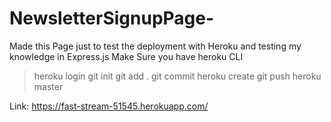 # NewsletterSignupPage-
Made this Page just to test the deployment with Heroku and testing my knowledge in Express.js 
Make Sure you have heroku CLI 

>heroku login
>git init
>git add .
>git commit 
>heroku create
>git push heroku master

Link: https://fast-stream-51545.herokuapp.com/
